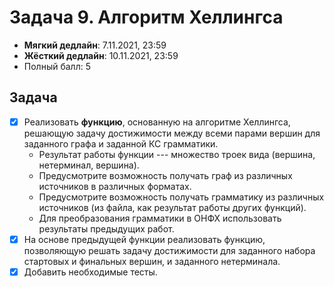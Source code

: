 # Задача 9. Алгоритм Хеллингса

* **Мягкий дедлайн**: 7.11.2021, 23:59
* **Жёсткий дедлайн**: 10.11.2021, 23:59
* Полный балл: 5

## Задача

- [X] Реализовать **функцию**, основанную на алгоритме Хеллингса, решающую задачу достижимости между всеми парами вершин для заданного графа и заданной КС грамматики.
  - Результат работы функции --- множество троек вида (вершина, нетерминал, вершина).
  - Предусмотрите возможность получать граф из различных источников в различных форматах.
  - Предусмотрите возможность получать грамматику из различных источников (из файла, как результат работы других функций).
  - Для преобразования грамматики в ОНФХ использовать результаты предыдущих работ.
- [X] На основе предыдущей функции реализовать функцию, позволяющую решать задачу достижимости для заданного набора стартовых и финальных вершин, и заданного нетерминала.
- [X] Добавить необходимые тесты.

